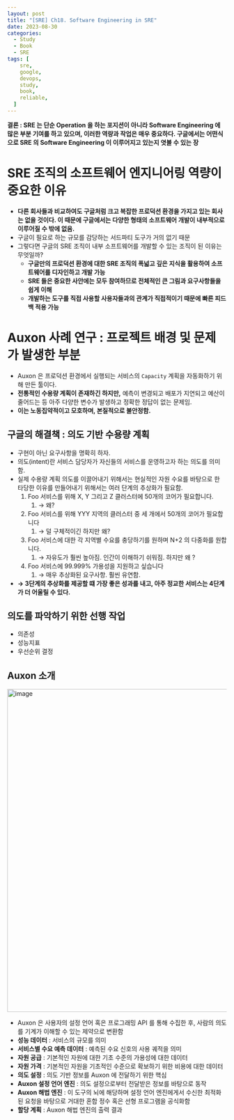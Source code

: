 ```yaml
---
layout: post
title: "[SRE] Ch18. Software Engineering in SRE"
date: 2023-08-30
categories:
  - Study
  - Book
  - SRE
tags: [
    sre,
    google,
    devops,
    study,
    book,
    reliable,
  ]
---
```


**결론 : SRE 는 단순 Operation 을 하는 포지션이 아니라 Software Engineering 에 많은 부분 기여를 하고 있으며, 이러한 역량과 작업은 매우 중요하다. 구글에서는 어떤식으로 SRE 의 Software Engineering 이 이루어지고 있는지 엿볼 수 있는 장**

# SRE 조직의 소프트웨어 엔지니어링 역량이 중요한 이유

- **다른 회사들과 비교하여도 구글처럼 크고 복잡한 프로덕션 환경을 가지고 있는 회사는 없을 것이다. 이 때문에 구글에서는 다양한 형태의 소프트웨어 개발이 내부적으로 이루어질 수 밖에 없음.**
- 구글이 필요로 하는 규모를 감당하는 서드파티 도구가 거의 없기 때문
- 그렇다면 구글의 SRE 조직이 내부 소프트웨어를 개발할 수 있는 조직이 된 이유는 무엇일까?
    - **구글만의 프로덕션 환경에 대한 SRE 조직의 폭넓고 깊은 지식을 활용하여 소프트웨어를 디자인하고 개발 가능**
    - **SRE 들은 중요한 사안에는 모두 참여하므로 전체적인 큰 그림과 요구사항들을 쉽게 이해**
    - **개발하는 도구를 직접 사용할 사용자들과의 관계가 직접적이기 때문에 빠른 피드백 적용 가능**

# Auxon 사례 연구 : 프로젝트 배경 및 문제가 발생한 부분

- Auxon 은 프로덕션 환경에서 실행되는 서비스의 `Capacity` 계획을 자동화하기 위해 만든 툴이다.
- **전통적인 수용량 계획이 존재하긴 하지만,** 예측이 변경되고 배포가 지연되고 예산이 줄어드는 등 아주 다양한 변수가 발생하고 정확한 정답이 없는 문제임.
- **이는 노동집약적이고 모호하며, 본질적으로 불안정함.**

## 구글의 해결책 : 의도 기반 수용량 계획

- 구현이 아닌 요구사항을 명확히 하자.
- 의도(intent)란 서비스 담당자가 자신들의 서비스를 운영하고자 하는 의도를 의미함.
- 실제 수용량 계획 의도를 이끌어내기 위해서는 현실적인 자원 수요를 바탕으로 한 타당한 이유를 만들어내기 위해서는 여러 단계의 추상화가 필요함.
    1. Foo 서비스를 위해 X, Y 그리고 Z 클러스터에 50개의 코어가 필요합니다.
        1. → 왜?
    2. Foo 서비스를 위해 YYY 지역의 클러스터 중 세 개에서 50개의 코어가 필요합니다
        1. → 덜 구체적이긴 하지만 왜?
    3. Foo 서비스에 대한 각 지역별 수요를 충당하기를 원하며 N+2 의 다중화를 원합니다.
        1. → 자유도가 훨씬 높아짐. 인간이 이해하기 쉬워짐. 하지만 왜 ?
    4. Foo 서비스에 99.999% 가용성을 지원하고 싶습니다
        1. → 매우 추상화된 요구사항. 훨씬 유연함.
- **→ 3단계의 추상화를 제공할 떄 가장 좋은 성과를 내고, 아주 정교한 서비스는 4단계가 더 어울릴 수 있다.**

## 의도를 파악하기 위한 선행 작업

- 의존성
- 성능지표
- 우선순위 결정

## Auxon 소개

<img width="742" alt="image" src="https://github.com/hhhyunwoo/leetcode/assets/37402136/b81c0605-a22f-458f-a6e6-15831defb1b0">


- Auxon 은 사용자의 설정 언어 혹은 프로그래밍 API 를 통해 수집한 후, 사람의 의도를 기계가 이해할 수 있는 제약으로 변환함
- **성능 데이터** : 서비스의 규모를 의미
- **서비스별 수요 예측 데이터** : 예측된 수요 신호의 사용 궤적을 의미
- **자원 공급** : 기본적인 자원에 대한 기초 수준의 가용성에 대한 데이터
- **자원 가격** : 기본적인 자원을 기초적인 수준으로 확보하기 위한 비용에 대한 데이터
- **의도 설정** : 의도 기반 정보를 Auxon 에 전달하기 위한 핵심
- **Auxon 설정 언어 엔진** : 의도 설정으로부터 전달받은 정보를 바탕으로 동작
- **Auxon 해법 엔진** : 이 도구의 뇌에 해당하며 설정 언어 엔진에게서 수신한 최적화된 요청을 바탕으로 거대한 혼합 정수 혹은 선형 프로그램을 공식화함
- **할당 계획** : Auxon 해법 엔진의 출력 결과